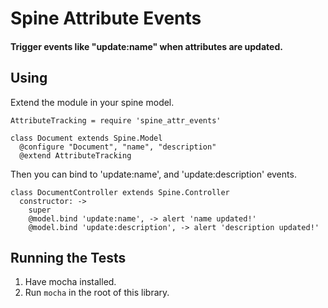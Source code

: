 Spine Attribute Events
======================

#### Trigger events like "update:name" when attributes are updated.

Using
-----

Extend the module in your spine model.

    AttributeTracking = require 'spine_attr_events'

    class Document extends Spine.Model
      @configure "Document", "name", "description"
      @extend AttributeTracking

Then you can bind to 'update:name', and 'update:description' events.

    class DocumentController extends Spine.Controller
      constructor: ->
        super
        @model.bind 'update:name', -> alert 'name updated!'
        @model.bind 'update:description', -> alert 'description updated!'


Running the Tests
-----------------

1. Have mocha installed.
2. Run `mocha` in the root of this library.